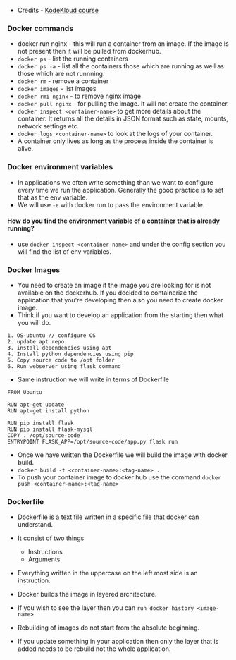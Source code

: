 - Credits - [KodeKloud course](https://youtu.be/zJ6WbK9zFpI)


### Docker commands
- docker run nginx - this will run a container from an image. If the image is not present then it will be pulled from dockerhub.
- `docker ps` - list the running containers
- `docker ps -a` - list all the containers those which are running as well as those which are not runnning.
- `docker rm` - remove a container
- `docker images` - list images
- `docker rmi nginx` - to remove nginx image
- `docker pull nginx` - for pulling the image. It will not create the container. 
- `docker inspect <container-name>` to get more details about the container. It returns all the details in JSON format such as state, mounts, network settings etc. 
- `docker logs <container-name>` to look at the logs of your container. 
- A container only lives as long as the process inside the container is alive.


### Docker environment variables
- In applications we often write something than we want to configure every time we run the application. Generally the good practice is to set that as the env variable. 
- We will use `-e` with docker run to pass the environment variable. 

#### How do you find the environment variable of a container that is already running?
- use `docker inspect <container-name>` and under the config section you will find the list of env variables.


### Docker Images
- You need to create an image if the image you are looking for is not available on the dockerhub. If you decided to containerize the application that you're developing then also you need to create docker image. 
- Think if you want to develop an application from the starting then what you will do.
```
1. OS-ubuntu // configure OS
2. update apt repo
3. install dependencies using apt
4. Install python dependencies using pip
5. Copy source code to /opt folder 
6. Run webserver using flask command
```

- Same instruction we will write in terms of Dockerfile
```
FROM Ubuntu

RUN apt-get update
RUN apt-get install python

RUN pip install flask
RUN pip install flask-mysql
COPY . /opt/source-code
ENTRYPOINT FLASK_APP=/opt/source-code/app.py flask run
```
- Once we have written the Dockerfile we will build the image with docker build. 
- `docker build -t <container-name>:<tag-name> .`
- To push your container image to docker hub use the command `docker push <container-name>:<tag-name>`

### Dockerfile
- Dockerfile is a text file written in a specific file that docker can understand. 
- It consist of two things
  - Instructions
  - Arguments

- Everything written in the uppercase on the left most side is an instruction.
- Docker builds the image in layered architecture. 
- If you wish to see the layer then you can `run docker history <image-name>`
- Rebuilding of images do not start from the absolute beginning. 
- If you update something in your application then only the layer that is added needs to be rebuild not the whole application. 
